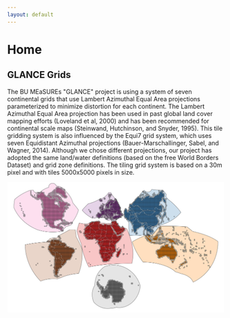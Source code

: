 ```yaml
---
layout: default
---
```


# Home

## GLANCE Grids

The BU MEaSUREs "GLANCE" project is using a system of seven continental grids that use Lambert Azimuthal Equal Area projections parameterized to minimize distortion for each continent. The Lambert Azimuthal Equal Area projection has been used in past global land cover mapping efforts (Loveland et al, 2000) and has been recommended for continental scale maps (Steinwand, Hutchinson, and Snyder, 1995). This tile gridding system is also influenced by the Equi7 grid system, which uses seven Equidistant Azimuthal projections (Bauer-Marschallinger, Sabel, and Wagner, 2014). Although we chose different projections, our project has adopted the same land/water definitions (based on the free World Borders Dataset) and grid zone definitions. The tiling grid system is based on a 30m pixel and with tiles 5000x5000 pixels in size.

![Image of the continents](/assets/images/continents.png)
